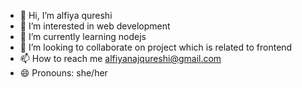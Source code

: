 - 👋 Hi, I’m alfiya qureshi
- 👀 I’m interested in web development
- 🌱 I’m currently learning nodejs
- 💞️ I’m looking to collaborate on project which is related to frontend
- 📫 How to reach me alfiyanajqureshi@gmail.com
- 😄 Pronouns: she/her


<!---
alfiya009/alfiya009 is a ✨ special ✨ repository because its `README.md` (this file) appears on your GitHub profile.
You can click the Preview link to take a look at your changes.
--->
